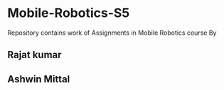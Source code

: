 # Mobile-Robotics-S5
Repository contains work of Assignments in Mobile Robotics course
By 
## Rajat kumar
## Ashwin Mittal
